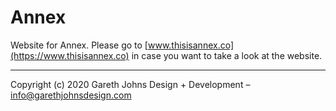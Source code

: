 # Annex

Website for Annex. Please go to [www.thisisannex.co](https://www.thisisannex.co) in case you want to take a look at the website.

* * *

Copyright (c) 2020 Gareth Johns Design + Development – info@garethjohnsdesign.com